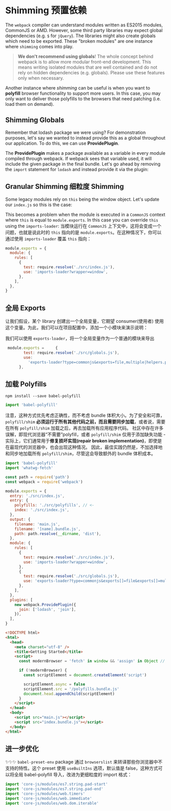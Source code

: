 # Shimming 预置依赖

The `webpack` compiler can understand modules written as ES2015 modules, CommonJS or AMD. However, some third party libraries may expect global dependencies (e.g. `$` for `jQuery`). The libraries might also create globals which need to be exported. These "broken modules" are one instance where `shimming` comes into play.

> **We don't recommend using globals**! The whole concept behind webpack is to allow more modular front-end development. This means writing isolated modules that are well contained and do not rely on hidden dependencies (e.g. globals). Please use these features only when necessary.

Another instance where _shimming_ can be useful is when you want to **polyfill** browser functionality to support more users. In this case, you may only want to deliver those polyfills to the browsers that need patching (i.e. load them on demand).

## Shimming Globals

Remember that lodash package we were using? For demonstration purposes, let's say we wanted to instead provide this as a global throughout our application. To do this, we can use **ProvidePlugin**.

The **ProvidePlugin** makes a package available as a variable in every module compiled through webpack. If webpack sees that variable used, it will include the given package in the final bundle. Let's go ahead by removing the `import` statement for `lodash` and instead provide it via the plugin:

## Granular Shimming 细粒度 Shimming

Some legacy modules rely on `this` being the window object. Let's update our `index.js` so this is the case:

This becomes a problem when the module is executed in a `CommonJS` context where `this` is equal to `module.exports`. In this case you can override `this` using the `imports-loader`:
当模块运行在 `CommonJS` 上下文中，这将会变成一个问题，也就是说此时的 `this` 指向的是 `module.exports`。在这种情况下，你可以通过使用 `imports-loader` 覆盖 `this` 指向：

```js
module.exports = {
  module: {
    rules: [
      {
        test: require.resolve('./src/index.js'),
        use: 'imports-loader?wrapper=window',
      },
    ],
  },
}
```

## 全局 Exports

让我们假设，某个 library 创建出一个全局变量，它期望 consumer(使用者) 使用这个变量。为此，我们可以在项目配置中，添加一个小模块来演示说明：

我们可以使用 `exports-loader`，将一个全局变量作为一个普通的模块来导出

```js
 module.exports =     {
        test: require.resolve('./src/globals.js'),
        use:
          'exports-loader?type=commonjs&exports=file,multiple|helpers.parse|parse',
      },
```

## 加载 Polyfills

```shell
npm install --save babel-polyfill
```

```js
import 'babel-polyfill'
```

注意，这种方式优先考虑正确性，而不考虑 bundle 体积大小。为了安全和可靠，`polyfill/shim` **必须运行于所有其他代码之前，而且需要同步加载**，或者说，需要在所有 `polyfill/shim` 加载之后，再去加载所有应用程序代码。 社区中存在许多误解，即现代浏览器“不需要”polyfill，或者 `polyfill/shim` 仅用于添加缺失功能 - 实际上，它们通常用于**修复损坏实现(repair broken implementation)**，即使是在最现代的浏览器中，也会出现这种情况。 因此，最佳实践仍然是，不加选择地和同步地加载所有 `polyfill/shim`，尽管这会导致额外的 bundle 体积成本。

```js
import 'babel-polyfill'
import 'whatwg-fetch'

const path = require('path')
const webpack = require('webpack')

module.exports = {
  entry: './src/index.js',
  entry: {
    polyfills: './src/polyfills', // <-
    index: './src/index.js',
  },
  output: {
    filename: 'main.js',
    filename: '[name].bundle.js',
    path: path.resolve(__dirname, 'dist'),
  },
  module: {
    rules: [
      {
        test: require.resolve('./src/index.js'),
        use: 'imports-loader?wrapper=window',
      },
      {
        test: require.resolve('./src/globals.js'),
        use: 'exports-loader?type=commonjs&exports[]=file&exports[]=multiple|helpers.parse|parse',
      },
    ],
  },
  plugins: [
    new webpack.ProvidePlugin({
      join: ['lodash', 'join'],
    }),
  ],
}
```

```html
<!DOCTYPE html>
<html>
  <head>
    <meta charset="utf-8" />
    <title>Getting Started</title>
    <script>
      const modernBrowser = 'fetch' in window && 'assign' in Object // <-

      if (!modernBrowser) {
        const scriptElement = document.createElement('script')

        scriptElement.async = false
        scriptElement.src = '/polyfills.bundle.js'
        document.head.appendChild(scriptElement)
      }
    </script>
  </head>
  <body>
    <script src="main.js"></script>
    <script src="index.bundle.js"></script>
  </body>
</html>
```

## 进一步优化

✨✨✨
`babel-preset-env` package 通过 `browserslist` 来转译那些你浏览器中不支持的特性。这个 preset 使用 `useBuiltIns` 选项，默认值是 false，这种方式可以将全局 babel-polyfill 导入，改进为更细粒度的 import 格式：

```js
import 'core-js/modules/es7.string.pad-start'
import 'core-js/modules/es7.string.pad-end'
import 'core-js/modules/web.timers'
import 'core-js/modules/web.immediate'
import 'core-js/modules/web.dom.iterable'
```
